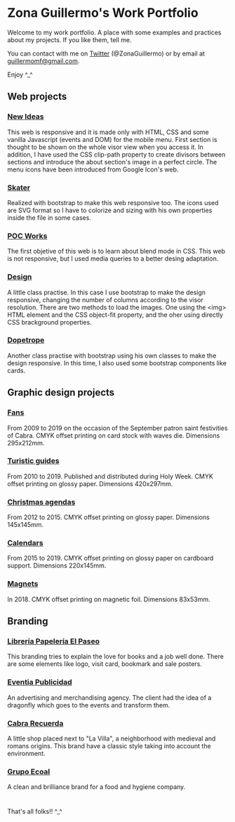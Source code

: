 # Zona Guillermo's Work Portfolio

Welcome to my work portfolio. A place with some examples and practices about my projects. If you like them, tell me.

You can contact with me on [Twitter](@ZonaGuillermo) (@ZonaGuillermo) or by email at guillermomf@gmail.com.

Enjoy ^_^



## Web projects

### [New Ideas](./works/web-new-ideas/)
This web is responsive and it is made only with HTML, CSS and some vanilla Javascript (events and DOM) for the mobile menu. First section is thought to be shown on the whole visor view when you access it. In addition, I have used the CSS clip-path property to create divisors between sections and introduce the about section's image in a perfect circle. The menu icons have been introduced from Google Icon's web. 

### [Skater](./works/web-skater/)
Realized with bootstrap to make this web responsive too. The icons used are SVG format so I have to colorize and sizing with his own properties inside the file in some cases.

### [POC Works](./works/web-poc-works/)
The first objetive of this web is to learn about blend mode in CSS. This web is not responsive, but I used media queries to a better desing adaptation.

### [Design](./works/web-design/)
A little class practise. In this case I use bootstrap to make the design responsive, changing the number of columns according to the visor resolution. There are two methods to load the images. One using the \<img\> HTML element and the CSS object-fit property, and the oher using directly CSS brackground properties.

### [Dopetrope](./works/web-dopetrope/)
Another class practise with bootstrap using his own classes to make the design responsive. In this time, I also used some bootstrap components like cards.



## Graphic design projects

### [Fans](./works/dg-abanicos-feria/abanicos-feria-2015.pdf)
From 2009 to 2019 on the occasion of the September patron saint festivities of Cabra. CMYK offset printing on card stock with waves die. Dimensions 295x212mm.

### [Turistic guides](./works/dg-guia-turistica/guia-turistica-2016.pdf)
From 2010 to 2019. Published and distributed during Holy Week. CMYK offset printing on glossy paper. Dimensions 420x297mm.

### [Christmas agendas](./works/dg-agenda-navidad/agenda-navidad-2014.pdf)
From 2012 to 2015. CMYK offset printing on glossy paper. Dimensions 145x145mm.

### [Calendars](./works/dg-calendario/calendario-2017.pdf)
From 2015 to 2019. CMYK offset printing on glossy paper on cardboard support. Dimensions 220x145mm.

### [Magnets](./works/dg-imanes/imanes-cabra-2018.pdf)
In 2018. CMYK offset printing on magnetic foil. Dimensions 83x53mm.



## Branding

### [Librería Papelería El Paseo](./works/dg-ic-el-paseo/ic-el-paseo.pdf)
This branding tries to explain the love for books and a job well done. There are some elements like logo, visit card, bookmark and sale posters.

### [Eventia Publicidad](./works/dg-ic-eventia/ic-eventia.pdf)
An advertising and merchandising agency. The client had the idea of a dragonfly which goes to the events and transform them.

### [Cabra Recuerda](./works/dg-ic-cabra-recuerda/ic-cabra-recuerda.pdf)
A little shop placed next to "La Villa", a neighborhood with medieval and romans origins. This brand have a classic style taking into account the environment.

### [Grupo Ecoal](./works/dg-ic-grupo-ecoal/ic-grupo-ecoal.pdf)
A clean and brilliance brand for a food and hygiene company.


#  
That's all folks!! ^_^
